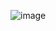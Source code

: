 ![image](https://github.com/emirhankarakoc/pv_front/assets/101813995/01665386-c25a-4ed6-85e5-bb67f742fe1e)
